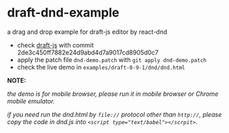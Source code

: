# draft-dnd-example
a drag and drop example for draft-js editor by react-dnd

* check [draft-js](https://github.com/facebook/draft-js) with commit 2de3c450ff7882e24d9abd4d7a9017cd8905d0c7
* apply the patch file `dnd-demo.patch` with `git apply dnd-demo.patch`
* check the live demo in `examples/draft-0-9-1/dnd/dnd.html`

**NOTE:**

_the demo is for mobile browser, please run it in mobile browser or Chrome mobile emulator._ 

_if you need run the dnd.html by `file://` protocol other than `http://`, please copy the code in dnd.js into `<script type="text/babel"></scrpit>`._ 
